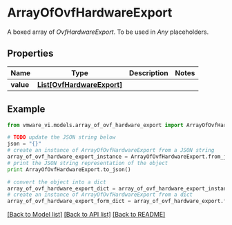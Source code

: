 # ArrayOfOvfHardwareExport

A boxed array of *OvfHardwareExport*. To be used in *Any* placeholders. 

## Properties
Name | Type | Description | Notes
------------ | ------------- | ------------- | -------------
**value** | [**List[OvfHardwareExport]**](OvfHardwareExport.md) |  | 

## Example

```python
from vmware_vi.models.array_of_ovf_hardware_export import ArrayOfOvfHardwareExport

# TODO update the JSON string below
json = "{}"
# create an instance of ArrayOfOvfHardwareExport from a JSON string
array_of_ovf_hardware_export_instance = ArrayOfOvfHardwareExport.from_json(json)
# print the JSON string representation of the object
print ArrayOfOvfHardwareExport.to_json()

# convert the object into a dict
array_of_ovf_hardware_export_dict = array_of_ovf_hardware_export_instance.to_dict()
# create an instance of ArrayOfOvfHardwareExport from a dict
array_of_ovf_hardware_export_form_dict = array_of_ovf_hardware_export.from_dict(array_of_ovf_hardware_export_dict)
```
[[Back to Model list]](../README.md#documentation-for-models) [[Back to API list]](../README.md#documentation-for-api-endpoints) [[Back to README]](../README.md)



